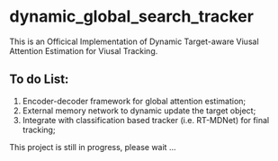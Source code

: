 # dynamic_global_search_tracker

This is an Officical Implementation of Dynamic Target-aware Viusal Attention Estimation for Viusal Tracking. 

## To do List: 
1. Encoder-decoder framework for global attention estimation; 
2. External memory network to dynamic update the target object; 
3. Integrate with classification based tracker (i.e. RT-MDNet) for final tracking; 

This project is still in progress, please wait ...
